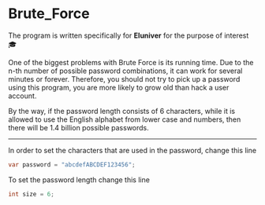 # Brute_Force

The program is written specifically for **Eluniver** for the purpose of interest :mortar_board:

One of the biggest problems with Brute Force is its running time. Due to the n-th number of possible password combinations, it can work for several minutes or forever. Therefore, you should not try to pick up a password using this program, you are more likely to grow old than hack a user account.

By the way, if the password length consists of 6 characters, while it is allowed to use the English alphabet from lower case and numbers, then there will be 1.4 billion possible passwords.

___
In order to set the characters that are used in the password, change this line

```c#
var password = "abcdefABCDEF123456";
```

To set the password length change this line

```c#
int size = 6;
```
